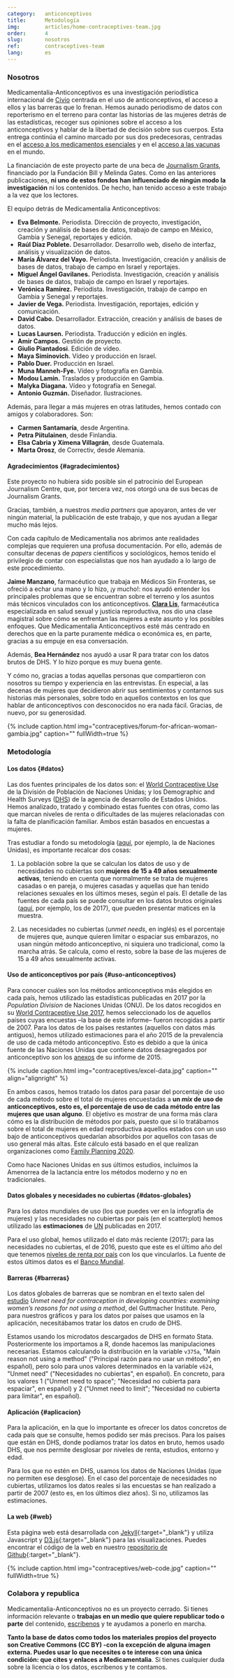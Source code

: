```yaml
---
category:   anticonceptivos
title:      Metodología
img:        articles/home-contraceptives-team.jpg 
order:      4
slug:       nosotros
ref:        contraceptives-team
lang:       es
---
```


<div class="container page-content" markdown="1">
<div class="page-content-container" markdown="1">

### Nosotros

Medicamentalia-Anticonceptivos es una investigación periodística internacional de [Civio](https://civio.es) centrada en el uso de anticonceptivos, el acceso a ellos y las barreras que lo frenan. Hemos aunado periodismo de datos con reporterismo en el terreno para contar las historias de las mujeres detrás de las estadísticas, recoger sus opiniones sobre el acceso a los anticonceptivos y hablar de la libertad de decisión sobre sus cuerpos. Esta entrega continúa el camino marcado por sus dos predecesoras, centradas en el [acceso a los medicamentos esenciales](https://medicamentalia.org/acceso/) y en el [acceso a las vacunas](https://medicamentalia.org/vacunas) en el mundo.

La financiación de este proyecto parte de una beca de [Journalism Grants](https://journalismgrants.org/), financiado por la Fundación Bill y Melinda Gates. Como en las anteriores publicaciones, **ni uno de estos fondos han influenciado de ningún modo la investigación** ni los contenidos. De hecho, han tenido acceso a este trabajo a la vez que los lectores. 

El equipo detrás de Medicamentalia Anticonceptivos:

+ **Eva Belmonte.** Periodista. Dirección de proyecto, investigación, creación y análisis de bases de datos, trabajo de campo en México, Gambia y Senegal, reportajes y edición.
+ **Raúl Díaz Poblete.** Desarrollador. Desarrollo web, diseño de interfaz, análisis y visualización de datos.
+ **María Álvarez del Vayo.** Periodista. Investigación, creación y análisis de bases de datos, trabajo de campo en Israel y reportajes.
+ **Miguel Ángel Gavilanes.** Periodista. Investigación, creación y análisis de bases de datos, trabajo de campo en Israel y reportajes.
+ **Verónica Ramírez.** Periodista. Investigación, trabajo de campo en Gambia y Senegal y reportajes.
+ **Javier de Vega.** Periodista. Investigación, reportajes, edición y comunicación.
+ **David Cabo.** Desarrollador. Extracción, creación y análisis de bases de datos.
+ **Lucas Laursen.** Periodista. Traducción y edición en inglés.
+ **Amir Campos.** Gestión de proyecto.
+ **Giulio Piantadosi**. Edición de vídeo.
+ **Maya Siminovich.** Vídeo y producción en Israel.
+ **Pablo Duer.** Producción en Israel.
+ **Muna Manneh-Fye.** Vídeo y fotografía en Gambia. 
+ **Modou Lamin.** Traslados y producción en Gambia.
+ **Malyka Diagana.** Vídeo y fotografía en Senegal.
+ **Antonio Guzmán.** Diseñador. Ilustraciones.


Además, para llegar a más mujeres en otras latitudes, hemos contado con amigos y colaboradores. Son:

+ **Carmen Santamaría**, desde Argentina.
+ **Petra Piitulainen**, desde Finlandia.
+ **Elsa Cabria y Ximena Villagrán**, desde Guatemala.
+ **Marta Orosz**, de Correctiv, desde Alemania.

#### Agradecimientos {#agradecimientos}

Este proyecto no hubiera sido posible sin el patrocinio del European Journalism Centre, que, por tercera vez, nos otorgó una de sus becas de Journalism Grants.

Gracias, también, a nuestros *media partners* que apoyaron, antes de ver ningún material, la publicación de este trabajo, y que nos ayudan a llegar mucho más lejos.

Con cada capítulo de Medicamentalia nos abrimos ante realidades complejas que requieren una profusa documentación. Por ello, además de consultar decenas de *papers* científicos y sociológicos, hemos tenido el privilegio de contar con especialistas que nos han ayudado a lo largo de este procedimiento. 

**Jaime Manzano**, farmacéutico que trabaja en Médicos Sin Fronteras, se ofreció a echar una mano y lo hizo, ¡y mucho!: nos ayudó entender los principales problemas que se encuentran sobre el terreno y los asuntos más técnicos vinculados con los anticonceptivos. **[Clara Lis](https://twitter.com/claratimonel)**, farmacéutica especializada en salud sexual y justicia reproductiva, nos dio una clase magistral sobre cómo se enfrentan las mujeres a este asunto y los posibles enfoques. Que Medicamentalia Anticonceptivos esté más centrado en derechos que en la parte puramente médica o económica es, en parte, gracias a su empuje en esa conversación.  

Además, **Bea Hernández** nos ayudó a usar R para tratar con los datos brutos de DHS. Y lo hizo porque es muy buena gente.  

Y cómo no, gracias a todas aquellas personas que compartieron con nosotros su tiempo y experiencia en las entrevistas. En especial, a las decenas de mujeres que decidieron abrir sus sentimientos y contarnos sus historias más personales, sobre todo en aquellos contextos en los que hablar de anticonceptivos con desconocidos no era nada fácil. Gracias, de nuevo, por su generosidad.

{% include caption.html img="contraceptives/forum-for-african-woman-gambia.jpg" caption="" fullWidth=true %}

<a name="metodologia">

### Metodología

#### Los datos {#datos}

Las dos fuentes principales de los datos son: el [World Contraceptive Use](http://www.un.org/en/development/desa/population/publications/dataset/contraception/wcu2017.shtml) de la División de Población de Naciones Unidas; y los Demographic and Health Surveys ([DHS](https://www.statcompiler.com/en/)) de la agencia de desarrollo de Estados Unidos. Hemos analizado, tratado y combinado estas fuentes con otras, como las que marcan niveles de renta o dificultades de las mujeres relacionadas con la falta de planificación familiar. Ambos están basados en encuestas a mujeres. 

Tras estudiar a fondo su metodología ([aquí](http://www.un.org/en/development/desa/population/publications/dataset/contraception/wcu2017/UNPD_WCU2017_Methodology.pdf), por ejemplo, la de Naciones Unidas), es importante recalcar dos cosas: 

1. La población sobre la que se calculan los datos de uso y de necesidades no cubiertas son **mujeres de 15 a 49 años sexualmente activas**, teniendo en cuenta que normalmente se trata de mujeres casadas o en pareja, o mujeres casadas y aquellas que han tenido relaciones sexuales en los últimos meses, según el país. El detalle de las fuentes de cada país se puede consultar en los datos brutos originales ([aquí](http://www.un.org/en/development/desa/population/publications/dataset/contraception/wcu2017/UNPD_WCU2017_Country_Data_Survey-Based.xlsx), por ejemplo, los de 2017), que pueden presentar matices en la muestra. 

2. Las necesidades no cubiertas (*unmet needs*, en inglés) es el porcentaje de mujeres que, aunque quieren limitar o espaciar sus embarazos, no usan ningún método anticonceptivo, ni siquiera uno tradicional, como la marcha atrás. Se calcula, como el resto, sobre la base de las mujeres de 15 a 49 años sexualmente activas.  


#### Uso de anticonceptivos por país {#uso-anticonceptivos}

Para conocer cuáles son los métodos anticonceptivos más elegidos en cada país, hemos utilizado las estadísticas publicadas en 2017 por la *Population Division* de Naciones Unidas (ONU). De los datos recogidos en su [World Contraceptive Use 2017](http://www.un.org/en/development/desa/population/publications/dataset/contraception/wcu2017.shtml), hemos seleccionado los de aquellos países cuyas encuestas –la base de este informe– fueron recogidas a partir de 2007. Para los datos de los países restantes (aquellos con datos más antiguos), hemos utilizado estimaciones para el año 2015 de la prevalencia de uso de cada método anticonceptivo. Esto es debido a que la única fuente de las Naciones Unidas que contiene datos desagregados por anticonceptivo son los [anexos](http://www.un.org/en/development/desa/population/publications/dataset/contraception/wcu2015/annex-tables.xlsx) de su informe de 2015.

{% include caption.html img="contraceptives/excel-data.jpg" caption="" align="alignright" %}

En ambos casos, hemos tratado los datos para pasar del porcentaje de uso de cada método sobre el total de mujeres encuestadas a **un *mix* de uso de anticonceptivos, esto es, el porcentaje de uso de cada método entre las mujeres que usan alguno**. El objetivo es mostrar de una forma más clara cómo es la distribución de métodos por país, puesto que si lo tratábamos sobre el total de mujeres en edad reproductiva aquellos estados con un uso bajo de anticonceptivos quedarían absorbidos por aquellos con tasas de uso general más altas. Este cálculo está basado en el que realizan organizaciones como [Family Planning 2020](http://www.familyplanning2020.org/). 

Como hace Naciones Unidas en sus últimos estudios, incluímos la Amenorrea de la lactancia entre los métodos moderno y no en tradicionales. 


#### Datos globales y necesidades no cubiertas {#datos-globales}

Para los datos mundiales de uso (los que puedes ver en la infografía de mujeres) y las necesidades no cubiertas por país (en el scatterplot) hemos utilizado las **estimaciones** de [UN](http://www.un.org/en/development/desa/population/theme/family-planning/cp_model.shtml) publicadas en 2017. 

Para el uso global, hemos utilizado el dato más reciente (2017); para las necesidades no cubiertas, el de 2016, puesto que este es el último año del que tenemos [niveles de renta por país](https://blogs.worldbank.org/opendata/new-country-classifications-income-level-2017-2018) con los que vincularlos. La fuente de estos últimos datos es el [Banco Mundial](https://datahelpdesk.worldbank.org/knowledgebase/articles/378831-why-use-gni-per-capita-to-classify-economies-into). 

#### Barreras {#barreras}

Los datos globales de barreras que se nombran en el texto salen del [estudio](https://www.guttmacher.org/report/unmet-need-for-contraception-in-developing-countries) *Unmet need for contraception in developing countries: examining women’s reasons for not using a method*, del Guttmacher Institute. Pero, para nuestros gráficos y para los datos por países que usamos en la aplicación, necesitábamos tratar los datos en crudo de DHS. 

Estamos usando los microdatos descargados de DHS en formato Stata. Posteriormente los importamos a R, donde hacemos las manipulaciones necesarias. Estamos calculando la distribución en la variable `v375a`, "Main reason not using a method" ("Principal razón para no usar un método", en español), pero solo para unos valores determinados en la variable `v624`, "Unmet need" ("Necesidades no cubiertas", en español). En concreto, para los valores 1 ("Unmet need to space"; "Necesidad no cubierta para espaciar", en español) y 2 ("Unmet need to limit"; "Necesidad no cubierta para limitar", en español).

#### Aplicación {#aplicacion}
Para la aplicación, en la que lo importante es ofrecer los datos concretos de cada país que se consulte, hemos podido ser más precisos. Para los países que están en DHS, donde podíamos tratar los datos en bruto, hemos usado DHS, que nos permite desglosar por niveles de renta, estudios, entorno y edad.

Para los que no estén en DHS, usamos los datos de Naciones Unidas (que no permiten ese desglose). En el caso del porcentaje de necesidades no cubiertas, utilizamos los datos reales si las encuestas se han realizado a partir de 2007 (esto es, en los últimos diez años). Si no, utilizamos las estimaciones.

#### La web {#web}

Esta página web está desarrollada con [Jekyll](https://jekyllrb.com/){:target="_blank"} y utiliza Javascript y [D3.js](https://d3js.org/){:target="_blank"} para las visualizaciones. Puedes encontrar el código de la web en nuestro [repositorio de Github](https://github.com/civio/medicamentalia){:target="_blank"}.


{% include caption.html img="contraceptives/web-code.jpg" caption="" fullWidth=true %}


### Colabora y republica

Medicamentalia-Anticonceptivos no es un proyecto cerrado. Si tienes información relevante o **trabajas en un medio que quiere republicar todo o parte** del contenido, [escríbenos](mailto:contacto@civio.es) y te ayudamos a ponerlo en marcha. 

**Tanto la base de datos como todos los materiales propios del proyecto son Creative Commons (CC BY) -con la excepción de alguna imagen externa. Puedes usar lo que necesites o te interese con una única condición: que cites y enlaces a Medicamentalia**. Si tienes cualquier duda sobre la licencia o los datos, escríbenos y te contamos. 

</div>
</div>